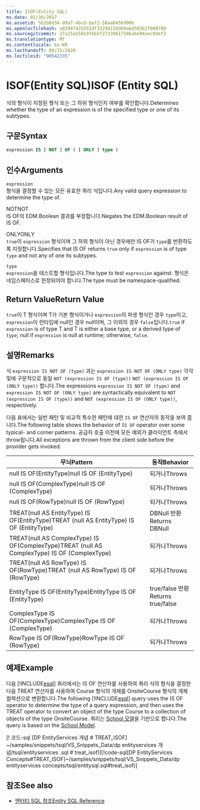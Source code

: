 ```yaml
---
title: ISOF(Entity SQL)
ms.date: 03/30/2017
ms.assetid: 5b2b0d34-d0a7-4bcd-baf2-58aa8456d00b
ms.openlocfilehash: a0294f425552df3329d158d69a6d503b2f008780
ms.sourcegitcommit: 27a15a55019f6b5f2733961738babe94aec0def3
ms.translationtype: MT
ms.contentlocale: ko-KR
ms.lasthandoff: 09/15/2020
ms.locfileid: "90542335"
---
```

# <a name="isof-entity-sql"></a><span data-ttu-id="408f2-102">ISOF(Entity SQL)</span><span class="sxs-lookup"><span data-stu-id="408f2-102">ISOF (Entity SQL)</span></span>
<span data-ttu-id="408f2-103">식의 형식이 지정된 형식 또는 그 하위 형식인지 여부를 확인합니다.</span><span class="sxs-lookup"><span data-stu-id="408f2-103">Determines whether the type of an expression is of the specified type or one of its subtypes.</span></span>  
  
## <a name="syntax"></a><span data-ttu-id="408f2-104">구문</span><span class="sxs-lookup"><span data-stu-id="408f2-104">Syntax</span></span>  
  
```sql  
expression IS [ NOT ] OF ( [ ONLY ] type )  
```  
  
## <a name="arguments"></a><span data-ttu-id="408f2-105">인수</span><span class="sxs-lookup"><span data-stu-id="408f2-105">Arguments</span></span>  
 `expression`  
 <span data-ttu-id="408f2-106">형식을 결정할 수 있는 모든 유효한 쿼리 식입니다.</span><span class="sxs-lookup"><span data-stu-id="408f2-106">Any valid query expression to determine the type of.</span></span>  
  
 <span data-ttu-id="408f2-107">NOT</span><span class="sxs-lookup"><span data-stu-id="408f2-107">NOT</span></span>  
 <span data-ttu-id="408f2-108">IS OF의 EDM.Boolean 결과를 부정합니다.</span><span class="sxs-lookup"><span data-stu-id="408f2-108">Negates the EDM.Boolean result of IS OF.</span></span>  
  
 <span data-ttu-id="408f2-109">ONLY</span><span class="sxs-lookup"><span data-stu-id="408f2-109">ONLY</span></span>  
 <span data-ttu-id="408f2-110">`true`이 `expression` 형식이며 그 하위 형식이 아닌 경우에만 IS OF가 `type`를 반환하도록 지정합니다.</span><span class="sxs-lookup"><span data-stu-id="408f2-110">Specifies that IS OF returns `true` only if `expression` is of type `type` and not any of one its subtypes.</span></span>  
  
 `type`  
 <span data-ttu-id="408f2-111">`expression`을 테스트할 형식입니다.</span><span class="sxs-lookup"><span data-stu-id="408f2-111">The type to test `expression` against.</span></span> <span data-ttu-id="408f2-112">형식은 네임스페이스로 한정되어야 합니다.</span><span class="sxs-lookup"><span data-stu-id="408f2-112">The type must be namespace-qualified.</span></span>  
  
## <a name="return-value"></a><span data-ttu-id="408f2-113">Return Value</span><span class="sxs-lookup"><span data-stu-id="408f2-113">Return Value</span></span>  
 <span data-ttu-id="408f2-114">`true`이 T 형식이며 T가 기본 형식이거나 `expression`의 파생 형식인 경우 `type`이고, `expression`이 런타임에 null인 경우 null이며, 그 이외의 경우 `false`입니다.</span><span class="sxs-lookup"><span data-stu-id="408f2-114">`true` if `expression` is of type T and T is either a base type, or a derived type of `type`; null if `expression` is null at runtime; otherwise, `false`.</span></span>  
  
## <a name="remarks"></a><span data-ttu-id="408f2-115">설명</span><span class="sxs-lookup"><span data-stu-id="408f2-115">Remarks</span></span>  
 <span data-ttu-id="408f2-116">식 `expression IS NOT OF (type)` 과는 `expression IS NOT OF (ONLY type)` 각각 및에 구문적으로 동일 `NOT (expression IS OF (type))` `NOT (expression IS OF (ONLY type))` 합니다.</span><span class="sxs-lookup"><span data-stu-id="408f2-116">The expressions `expression IS NOT OF (type)` and `expression IS NOT OF (ONLY type)` are syntactically equivalent to `NOT (expression IS OF (type))` and `NOT (expression IS OF (ONLY type))`, respectively.</span></span>  
  
 <span data-ttu-id="408f2-117">다음 표에서는 일반 패턴 및 비교적 특수한 패턴에 대한 `IS OF` 연산자의 동작을 보여 줍니다.</span><span class="sxs-lookup"><span data-stu-id="408f2-117">The following table shows the behavior of `IS OF` operator over some typical- and corner patterns.</span></span> <span data-ttu-id="408f2-118">공급자 호출 이전에 모든 예외가 클라이언트 측에서 throw됩니다.</span><span class="sxs-lookup"><span data-stu-id="408f2-118">All exceptions are thrown from the client side before the provider gets invoked:</span></span>  
  
|<span data-ttu-id="408f2-119">무늬</span><span class="sxs-lookup"><span data-stu-id="408f2-119">Pattern</span></span>|<span data-ttu-id="408f2-120">동작</span><span class="sxs-lookup"><span data-stu-id="408f2-120">Behavior</span></span>|  
|-------------|--------------|  
|<span data-ttu-id="408f2-121">null IS OF(EntityType)</span><span class="sxs-lookup"><span data-stu-id="408f2-121">null IS OF (EntityType)</span></span>|<span data-ttu-id="408f2-122">되거나</span><span class="sxs-lookup"><span data-stu-id="408f2-122">Throws</span></span>|  
|<span data-ttu-id="408f2-123">null IS OF(ComplexType)</span><span class="sxs-lookup"><span data-stu-id="408f2-123">null IS OF (ComplexType)</span></span>|<span data-ttu-id="408f2-124">되거나</span><span class="sxs-lookup"><span data-stu-id="408f2-124">Throws</span></span>|  
|<span data-ttu-id="408f2-125">null IS OF(RowType)</span><span class="sxs-lookup"><span data-stu-id="408f2-125">null IS OF (RowType)</span></span>|<span data-ttu-id="408f2-126">되거나</span><span class="sxs-lookup"><span data-stu-id="408f2-126">Throws</span></span>|  
|<span data-ttu-id="408f2-127">TREAT(null AS EntityType) IS OF(EntityType)</span><span class="sxs-lookup"><span data-stu-id="408f2-127">TREAT (null AS EntityType) IS OF (EntityType)</span></span>|<span data-ttu-id="408f2-128">DBNull 반환</span><span class="sxs-lookup"><span data-stu-id="408f2-128">Returns DBNull</span></span>|  
|<span data-ttu-id="408f2-129">TREAT(null AS ComplexType) IS OF(ComplexType)</span><span class="sxs-lookup"><span data-stu-id="408f2-129">TREAT (null AS ComplexType) IS OF (ComplexType)</span></span>|<span data-ttu-id="408f2-130">되거나</span><span class="sxs-lookup"><span data-stu-id="408f2-130">Throws</span></span>|  
|<span data-ttu-id="408f2-131">TREAT(null AS RowType) IS OF(RowType)</span><span class="sxs-lookup"><span data-stu-id="408f2-131">TREAT (null AS RowType) IS OF (RowType)</span></span>|<span data-ttu-id="408f2-132">되거나</span><span class="sxs-lookup"><span data-stu-id="408f2-132">Throws</span></span>|  
|<span data-ttu-id="408f2-133">EntityType IS OF(EntityType)</span><span class="sxs-lookup"><span data-stu-id="408f2-133">EntityType IS OF (EntityType)</span></span>|<span data-ttu-id="408f2-134">true/false 반환</span><span class="sxs-lookup"><span data-stu-id="408f2-134">Returns true/false</span></span>|  
|<span data-ttu-id="408f2-135">ComplexType IS OF(ComplexType)</span><span class="sxs-lookup"><span data-stu-id="408f2-135">ComplexType IS OF (ComplexType)</span></span>|<span data-ttu-id="408f2-136">되거나</span><span class="sxs-lookup"><span data-stu-id="408f2-136">Throws</span></span>|  
|<span data-ttu-id="408f2-137">RowType IS OF(RowType)</span><span class="sxs-lookup"><span data-stu-id="408f2-137">RowType IS OF (RowType)</span></span>|<span data-ttu-id="408f2-138">되거나</span><span class="sxs-lookup"><span data-stu-id="408f2-138">Throws</span></span>|  
  
## <a name="example"></a><span data-ttu-id="408f2-139">예제</span><span class="sxs-lookup"><span data-stu-id="408f2-139">Example</span></span>  
 <span data-ttu-id="408f2-140">다음 [!INCLUDE[esql](../../../../../../includes/esql-md.md)] 쿼리에서는 IS OF 연산자를 사용하여 쿼리 식의 형식을 결정한 다음 TREAT 연산자를 사용하여 Course 형식의 개체를 OnsiteCourse 형식의 개체 컬렉션으로 변환합니다.</span><span class="sxs-lookup"><span data-stu-id="408f2-140">The following [!INCLUDE[esql](../../../../../../includes/esql-md.md)] query uses the IS OF operator to determine the type of a query expression, and then uses the TREAT operator to convert an object of the type Course to a collection of objects of the type OnsiteCourse.</span></span> <span data-ttu-id="408f2-141">쿼리는 [School 모델](/previous-versions/dotnet/netframework-4.0/bb896300(v=vs.100))을 기반으로 합니다.</span><span class="sxs-lookup"><span data-stu-id="408f2-141">The query is based on the [School Model](/previous-versions/dotnet/netframework-4.0/bb896300(v=vs.100)).</span></span>  
  
 <span data-ttu-id="408f2-142">[! 코드-sql [DP EntityServices 개념 # TREAT_ISOF] ~/samples/snippets/tsql/VS_Snippets_Data/dp entityservices 개념/tsql/entityservices .sql # treat_isof)]</span><span class="sxs-lookup"><span data-stu-id="408f2-142">[!code-sql[DP EntityServices Concepts#TREAT_ISOF]~/samples/snippets/tsql/VS_Snippets_Data/dp entityservices concepts/tsql/entitysql.sql#treat_isof)]</span></span>  
  
## <a name="see-also"></a><span data-ttu-id="408f2-143">참조</span><span class="sxs-lookup"><span data-stu-id="408f2-143">See also</span></span>

- [<span data-ttu-id="408f2-144">엔터티 SQL 참조</span><span class="sxs-lookup"><span data-stu-id="408f2-144">Entity SQL Reference</span></span>](entity-sql-reference.md)
